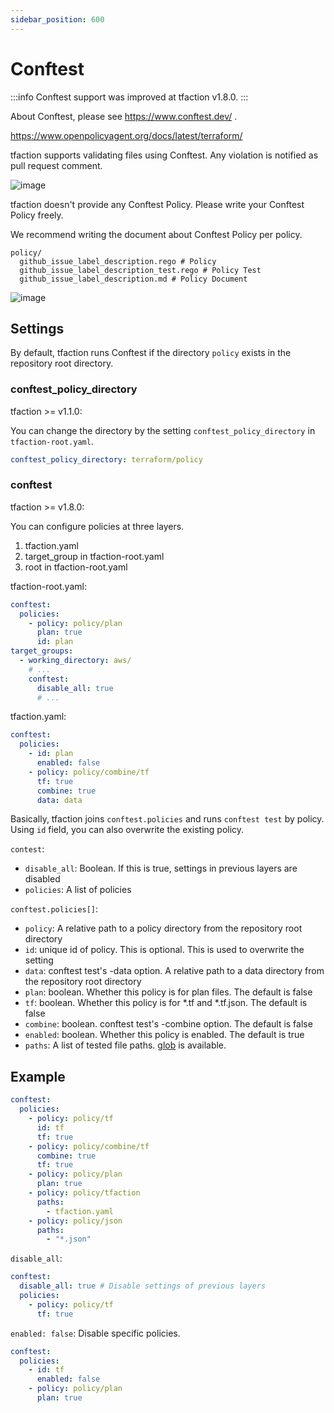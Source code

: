 ```yaml
---
sidebar_position: 600
---
```


# Conftest

:::info
Conftest support was improved at tfaction v1.8.0.
:::

About Conftest, please see https://www.conftest.dev/ .

https://www.openpolicyagent.org/docs/latest/terraform/

tfaction supports validating files using Conftest.
Any violation is notified as pull request comment.

![image](https://user-images.githubusercontent.com/13323303/150035710-249c4cbd-47fa-46d7-ae0d-28ab4ace1a64.png)

tfaction doesn't provide any Conftest Policy. Please write your Conftest Policy freely.

We recommend writing the document about Conftest Policy per policy.

```
policy/
  github_issue_label_description.rego # Policy
  github_issue_label_description_test.rego # Policy Test
  github_issue_label_description.md # Policy Document
```

![image](https://user-images.githubusercontent.com/13323303/150035773-1702fba7-5058-412f-b41c-f69793237dd7.png)

## Settings

By default, tfaction runs Conftest if the directory `policy` exists in the repository root directory.

### conftest_policy_directory

tfaction >= v1.1.0:

You can change the directory by the setting `conftest_policy_directory` in `tfaction-root.yaml`.

```yaml
conftest_policy_directory: terraform/policy
```

### conftest

tfaction >= v1.8.0:

You can configure policies at three layers.

1. tfaction.yaml
1. target_group in tfaction-root.yaml
1. root in tfaction-root.yaml

tfaction-root.yaml:

```yaml
conftest:
  policies:
    - policy: policy/plan
      plan: true
      id: plan
target_groups:
  - working_directory: aws/
    # ...
    conftest:
      disable_all: true
      # ...
```

tfaction.yaml:

```yaml
conftest:
  policies:
    - id: plan
      enabled: false
    - policy: policy/combine/tf
      tf: true
      combine: true
      data: data
```

Basically, tfaction joins `conftest.policies` and runs `conftest test` by policy.
Using `id` field, you can also overwrite the existing policy.

`contest`:

- `disable_all`: Boolean. If this is true, settings in previous layers are disabled
- `policies`: A list of policies

`conftest.policies[]`:

- `policy`: A relative path to a policy directory from the repository root directory
- `id`: unique id of policy. This is optional. This is used to overwrite the setting
- `data`: conftest test's -data option. A relative path to a data directory from the repository root directory
- `plan`: boolean. Whether this policy is for plan files. The default is false
- `tf`: boolean. Whether this policy is for *.tf and *.tf.json. The default is false
- `combine`: boolean. conftest test's -combine option. The default is false
- `enabled`: boolean. Whether this policy is enabled. The default is true
- `paths`: A list of tested file paths. [glob](https://www.npmjs.com/package/glob) is available.

## Example

```yaml
conftest:
  policies:
    - policy: policy/tf
      id: tf
      tf: true
    - policy: policy/combine/tf
      combine: true
      tf: true
    - policy: policy/plan
      plan: true
    - policy: policy/tfaction
      paths:
        - tfaction.yaml
    - policy: policy/json
      paths:
        - "*.json"
```

`disable_all`:

```yaml
conftest:
  disable_all: true # Disable settings of previous layers
  policies:
    - policy: policy/tf
      tf: true
```

`enabled: false`: Disable specific policies.

```yaml
conftest:
  policies:
    - id: tf
      enabled: false
    - policy: policy/plan
      plan: true
```
